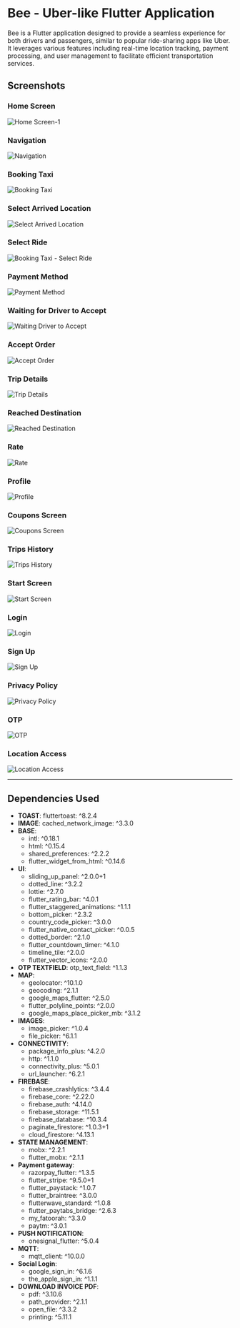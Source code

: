 # Bee - Uber-like Flutter Application

Bee is a Flutter application designed to provide a seamless experience for both drivers and passengers, similar to popular ride-sharing apps like Uber. It leverages various features including real-time location tracking, payment processing, and user management to facilitate efficient transportation services.

## Screenshots

### Home Screen
![Home Screen-1](https://github.com/zyadmohamed2/Bee/assets/107200112/412d88b8-d5dc-4da3-a3bb-c116f8e33094)

### Navigation
![Navigation](https://github.com/zyadmohamed2/Bee/assets/107200112/2b1c6368-16fc-45f4-bedf-1486552d3ea3)

### Booking Taxi
![Booking Taxi](https://github.com/zyadmohamed2/Bee/assets/107200112/0726a0e7-2c97-4e15-99e8-be40b348fae7)

### Select Arrived Location
![Select Arrived Location](https://github.com/zyadmohamed2/Bee/assets/107200112/23a8f8fa-6b28-48ff-830f-9bd419f75c24)

### Select Ride
![Booking Taxi - Select Ride](https://github.com/zyadmohamed2/Bee/assets/107200112/8efee7b2-0a01-48e1-b020-8635ac19c944)

### Payment Method
![Payment Method](https://github.com/zyadmohamed2/Bee/assets/107200112/3ad8c013-278e-427f-8a0b-4a6d58f18e93)

### Waiting for Driver to Accept
![Waiting Driver to Accept](https://github.com/zyadmohamed2/Bee/assets/107200112/13396a34-f028-4930-b783-3c370c0e7472)

### Accept Order
![Accept Order](https://github.com/zyadmohamed2/Bee/assets/107200112/602b165f-604d-485b-9b60-4b70035e2bc2)

### Trip Details
![Trip Details](https://github.com/zyadmohamed2/Bee/assets/107200112/0797bd86-3606-4e6b-b8b4-204ee3833b35)

### Reached Destination
![Reached Destination](https://github.com/zyadmohamed2/Bee/assets/107200112/060a930f-d336-49cc-8328-55ce122e8689)

### Rate
![Rate](https://github.com/zyadmohamed2/Bee/assets/107200112/995c8ffd-70d8-4edf-8905-810f242ce61d)

### Profile
![Profile](https://github.com/zyadmohamed2/Bee/assets/107200112/ac7b535e-8251-4df3-a776-510d54ef4f08)

### Coupons Screen
![Coupons Screen](https://github.com/zyadmohamed2/Bee/assets/107200112/cf6d2402-1309-453a-b5bc-f4499a92687c)

### Trips History
![Trips History](https://github.com/zyadmohamed2/Bee/assets/107200112/dedfd606-ab6a-45db-a0f1-9f2f0513acbe)

### Start Screen
![Start Screen](https://github.com/zyadmohamed2/Bee/assets/107200112/d7d7faa2-62b3-4910-816a-3877af44bf86)

### Login
![Login](https://github.com/zyadmohamed2/Bee/assets/107200112/8f46274d-5acb-41b9-8a0e-d7d2bfec7fae)

### Sign Up
![Sign Up](https://github.com/zyadmohamed2/Bee/assets/107200112/1911e7b9-ea4a-409c-af1b-8d971fcade40)

### Privacy Policy
![Privacy Policy](https://github.com/zyadmohamed2/Bee/assets/107200112/8f78b26b-9db3-4719-9a7d-dfbe35c164fa)

### OTP
![OTP](https://github.com/zyadmohamed2/Bee/assets/107200112/3668e6ba-018d-4558-a958-53ce389ed8f5)

### Location Access
![Location Access](https://github.com/zyadmohamed2/Bee/assets/107200112/27bc42ee-149d-4fb3-b9ba-1bd28d5094c1)

---

## Dependencies Used

- **TOAST**: fluttertoast: ^8.2.4
- **IMAGE**: cached_network_image: ^3.3.0
- **BASE**: 
  - intl: ^0.18.1
  - html: ^0.15.4
  - shared_preferences: ^2.2.2
  - flutter_widget_from_html: ^0.14.6
- **UI**:
  - sliding_up_panel: ^2.0.0+1
  - dotted_line: ^3.2.2
  - lottie: ^2.7.0
  - flutter_rating_bar: ^4.0.1
  - flutter_staggered_animations: ^1.1.1
  - bottom_picker: ^2.3.2
  - country_code_picker: ^3.0.0
  - flutter_native_contact_picker: ^0.0.5
  - dotted_border: ^2.1.0
  - flutter_countdown_timer: ^4.1.0
  - timeline_tile: ^2.0.0
  - flutter_vector_icons: ^2.0.0
- **OTP TEXTFIELD**: otp_text_field: ^1.1.3
- **MAP**:
  - geolocator: ^10.1.0
  - geocoding: ^2.1.1
  - google_maps_flutter: ^2.5.0
  - flutter_polyline_points: ^2.0.0
  - google_maps_place_picker_mb: ^3.1.2
- **IMAGES**:
  - image_picker: ^1.0.4
  - file_picker: ^6.1.1
- **CONNECTIVITY**:
  - package_info_plus: ^4.2.0
  - http: ^1.1.0
  - connectivity_plus: ^5.0.1
  - url_launcher: ^6.2.1
- **FIREBASE**:
  - firebase_crashlytics: ^3.4.4
  - firebase_core: ^2.22.0
  - firebase_auth: ^4.14.0
  - firebase_storage: ^11.5.1
  - firebase_database: ^10.3.4
  - paginate_firestore: ^1.0.3+1
  - cloud_firestore: ^4.13.1
- **STATE MANAGEMENT**:
  - mobx: ^2.2.1
  - flutter_mobx: ^2.1.1
- **Payment gateway**:
  - razorpay_flutter: ^1.3.5
  - flutter_stripe: ^9.5.0+1
  - flutter_paystack: ^1.0.7
  - flutter_braintree: ^3.0.0
  - flutterwave_standard: ^1.0.8
  - flutter_paytabs_bridge: ^2.6.3
  - my_fatoorah: ^3.3.0
  - paytm: ^3.0.1
- **PUSH NOTIFICATION**:
  - onesignal_flutter: ^5.0.4
- **MQTT**:
  - mqtt_client: ^10.0.0
- **Social Login**:
  - google_sign_in: ^6.1.6
  - the_apple_sign_in: ^1.1.1
- **DOWNLOAD INVOICE PDF**:
  - pdf: ^3.10.6
  - path_provider: ^2.1.1
  - open_file: ^3.3.2
  - printing: ^5.11.1
